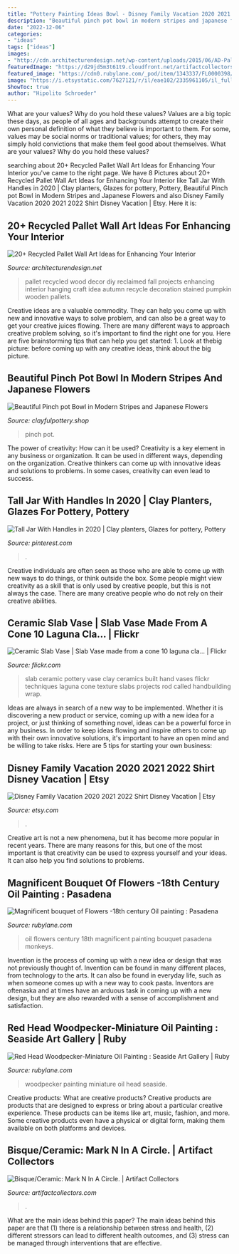 ```yaml
---
title: "Pottery Painting Ideas Bowl - Disney Family Vacation 2020 2021 2022 Shirt Disney Vacation"
description: "Beautiful pinch pot bowl in modern stripes and japanese flowers"
date: "2022-12-06"
categories:
- "ideas"
tags: ["ideas"]
images:
- "http://cdn.architecturendesign.net/wp-content/uploads/2015/06/AD-Pallet-Wall-Art-14.jpg"
featuredImage: "https://d29jd5m3t61t9.cloudfront.net/artifactcollectors.com/images/fbfiles/images/625w/E4D964F6-4525-4837-8DC0-23FC88A83EFA-3979ke1cun_v_1548713545.jpeg"
featured_image: "https://cdn0.rubylane.com/_pod/item/1343337/FL0000398/Magnificent-bouquet-Flowers-18th-century-Oil-full-5o-2048-524-f.jpg"
image: "https://i.etsystatic.com/7627121/r/il/eae102/2335961105/il_fullxfull.2335961105_c4am.jpg"
ShowToc: true
author: "Hipolito Schroeder"
---
```



What are your values? Why do you hold these values?
Values are a big topic these days, as people of all ages and backgrounds attempt to create their own personal definition of what they believe is important to them. For some, values may be social norms or traditional values; for others, they may simply hold convictions that make them feel good about themselves. What are your values? Why do you hold these values?

	

		
searching about 20+ Recycled Pallet Wall Art Ideas for Enhancing Your Interior you've came to the right page. We have 8 Pictures about 20+ Recycled Pallet Wall Art Ideas for Enhancing Your Interior like Tall Jar With Handles in 2020 | Clay planters, Glazes for pottery, Pottery, Beautiful Pinch pot Bowl in Modern Stripes and Japanese Flowers and also Disney Family Vacation 2020 2021 2022 Shirt Disney Vacation | Etsy. Here it is:
		
    
## 20+ Recycled Pallet Wall Art Ideas For Enhancing Your Interior

<img loading=lazy src="http://cdn.architecturendesign.net/wp-content/uploads/2015/06/AD-Pallet-Wall-Art-14.jpg" onerror="this.onerror=null;this.src='https://tse1.mm.bing.net/th?id=OIP.ZEvAOThnjVQaw_KjwxcIxgHaJ4&amp;pid=15.1';" alt="20+ Recycled Pallet Wall Art Ideas for Enhancing Your Interior">

_Source: architecturendesign.net_

>pallet recycled wood decor diy reclaimed fall projects enhancing interior hanging craft idea autumn recycle decoration stained pumpkin wooden pallets. 

	

Creative ideas are a valuable commodity. They can help you come up with new and innovative ways to solve problem, and can also be a great way to get your creative juices flowing. There are many different ways to approach creative problem solving, so it's important to find the right one for you. Here are five brainstorming tips that can help you get started: 1. Look at thebig picture: before coming up with any creative ideas, think about the big picture.

    
## Beautiful Pinch Pot Bowl In Modern Stripes And Japanese Flowers

<img loading=lazy src="https://i.etsystatic.com/7627121/r/il/eae102/2335961105/il_fullxfull.2335961105_c4am.jpg" onerror="this.onerror=null;this.src='https://tse1.mm.bing.net/th?id=OIP.nHMRa8Mr09p6j_mG3f9aQAHaIU&amp;pid=15.1';" alt="Beautiful Pinch pot Bowl in Modern Stripes and Japanese Flowers">

_Source: clayfulpottery.shop_

>pinch pot. 

	

The power of creativity: How can it be used?
Creativity is a key element in any business or organization. It can be used in different ways, depending on the organization. Creative thinkers can come up with innovative ideas and solutions to problems. In some cases, creativity can even lead to success.

    
## Tall Jar With Handles In 2020 | Clay Planters, Glazes For Pottery, Pottery

<img loading=lazy src="https://i.pinimg.com/736x/10/40/2c/10402cea5f37c2f076cfcbe31433527d.jpg" onerror="this.onerror=null;this.src='https://tse3.mm.bing.net/th?id=OIP.sbzR7NhU7XZd2BxOTWkBvgHaKH&amp;pid=15.1';" alt="Tall Jar With Handles in 2020 | Clay planters, Glazes for pottery, Pottery">

_Source: pinterest.com_

>. 

	

Creative individuals are often seen as those who are able to come up with new ways to do things, or think outside the box. Some people might view creativity as a skill that is only used by creative people, but this is not always the case. There are many creative people who do not rely on their creative abilities.

    
## Ceramic Slab Vase | Slab Vase Made From A Cone 10 Laguna Cla… | Flickr

<img loading=lazy src="https://c2.staticflickr.com/4/3585/3337156612_bf6a626e96_b.jpg" onerror="this.onerror=null;this.src='https://tse4.mm.bing.net/th?id=OIP.TaBrH9GcGKtLwWqBpTRZRQHaKN&amp;pid=15.1';" alt="Ceramic Slab Vase | Slab Vase made from a cone 10 laguna cla… | Flickr">

_Source: flickr.com_

>slab ceramic pottery vase clay ceramics built hand vases flickr techniques laguna cone texture slabs projects rod called handbuilding wrap. 

	

Ideas are always in search of a new way to be implemented. Whether it is discovering a new product or service, coming up with a new idea for a project, or just thinking of something novel, ideas can be a powerful force in any business. In order to keep ideas flowing and inspire others to come up with their own innovative solutions, it's important to have an open mind and be willing to take risks. Here are 5 tips for starting your own business: 
    
## Disney Family Vacation 2020 2021 2022 Shirt Disney Vacation | Etsy

<img loading=lazy src="https://i.etsystatic.com/17545363/r/il/25f326/2018968306/il_794xN.2018968306_csiw.jpg" onerror="this.onerror=null;this.src='https://tse2.mm.bing.net/th?id=OIP.mMdM3tuM7Npi5gYYQXcM4AHaLp&amp;pid=15.1';" alt="Disney Family Vacation 2020 2021 2022 Shirt Disney Vacation | Etsy">

_Source: etsy.com_

>. 

	

Creative art is not a new phenomena, but it has become more popular in recent years. There are many reasons for this, but one of the most important is that creativity can be used to express yourself and your ideas. It can also help you find solutions to problems.

    
## Magnificent Bouquet Of Flowers -18th Century Oil Painting : Pasadena

<img loading=lazy src="https://cdn0.rubylane.com/_pod/item/1343337/FL0000398/Magnificent-bouquet-Flowers-18th-century-Oil-full-5o-2048-524-f.jpg" onerror="this.onerror=null;this.src='https://tse4.mm.bing.net/th?id=OIP.Pj9_VCpT58QDmMcCw_9wzAHaLH&amp;pid=15.1';" alt="Magnificent bouquet of Flowers -18th century Oil painting : Pasadena">

_Source: rubylane.com_

>oil flowers century 18th magnificent painting bouquet pasadena monkeys. 

	

Invention is the process of coming up with a new idea or design that was not previously thought of. Invention can be found in many different places, from technology to the arts. It can also be found in everyday life, such as when someone comes up with a new way to cook pasta. Inventors are oftenaska and at times have an arduous task in coming up with a new design, but they are also rewarded with a sense of accomplishment and satisfaction.

    
## Red Head Woodpecker-Miniature Oil Painting : Seaside Art Gallery | Ruby

<img loading=lazy src="https://cdn0.rubylane.com/_pod/item/497632/1501/Red-Head-Woodpecker-Miniature-Oil-Painting-full-2o-2048-45-f.jpg" onerror="this.onerror=null;this.src='https://tse1.mm.bing.net/th?id=OIP.Djn3Vw8qhZoiUwmZbhZb6AHaRH&amp;pid=15.1';" alt="Red Head Woodpecker-Miniature Oil Painting : Seaside Art Gallery | Ruby">

_Source: rubylane.com_

>woodpecker painting miniature oil head seaside. 

	

Creative products: What are creative products?
Creative products are products that are designed to express or bring about a particular creative experience. These products can be items like art, music, fashion, and more. Some creative products even have a physical or digital form, making them available on both platforms and devices.

    
## Bisque/Ceramic: Mark N In A Circle. | Artifact Collectors

<img loading=lazy src="https://d29jd5m3t61t9.cloudfront.net/artifactcollectors.com/images/fbfiles/images/625w/E4D964F6-4525-4837-8DC0-23FC88A83EFA-3979ke1cun_v_1548713545.jpeg" onerror="this.onerror=null;this.src='https://tse3.mm.bing.net/th?id=OIP.2mkhLriQcieCG1ag6NM8BgHaJ3&amp;pid=15.1';" alt="Bisque/Ceramic: Mark N In A Circle. | Artifact Collectors">

_Source: artifactcollectors.com_

>. 

	

What are the main ideas behind this paper?
The main ideas behind this paper are that (1) there is a relationship between stress and health, (2) different stressors can lead to different health outcomes, and (3) stress can be managed through interventions that are effective.

